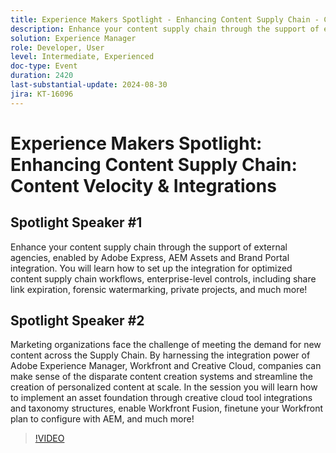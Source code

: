 ```yaml
---
title: Experience Makers Spotlight - Enhancing Content Supply Chain - Content Velocity & Integrations
description: Enhance your content supply chain through the support of external agencies, enabled by Adobe Express, AEM Assets and Brand Portal integration. You will learn how to set up the integration for optimized content supply chain workflows, enterprise-level controls, including share link expiration, forensic watermarking, private projects, and much more! 
solution: Experience Manager
role: Developer, User
level: Intermediate, Experienced
doc-type: Event
duration: 2420
last-substantial-update: 2024-08-30
jira: KT-16096
---
```


# Experience Makers Spotlight: Enhancing Content Supply Chain: Content Velocity & Integrations

## Spotlight Speaker #1

Enhance your content supply chain through the support of external agencies, enabled by Adobe Express, AEM Assets and Brand Portal integration. You will learn how to set up the integration for optimized content supply chain workflows, enterprise-level controls, including share link expiration, forensic watermarking, private projects, and much more! 

## Spotlight Speaker #2

Marketing organizations face the challenge of meeting the demand for new content across the Supply Chain. By harnessing the integration power of Adobe Experience Manager, Workfront and Creative Cloud, companies can make sense of the disparate content creation systems and streamline the creation of personalized content at scale. In the session you will learn how to implement an asset foundation through creative cloud tool integrations and taxonomy structures, enable Workfront Fusion, finetune your Workfront plan to configure with AEM, and much more!

>[!VIDEO](https://video.tv.adobe.com/v/3433169/?learn=on)
